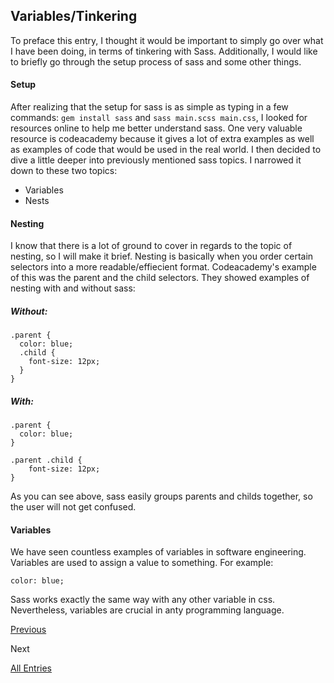 ## Variables/Tinkering
To preface this entry, I thought it would be important to simply go over what I have been doing, in terms of tinkering 
with Sass. Additionally, I would like to briefly go through the setup process of sass and some other things.

#### Setup
After realizing that the setup for sass is as simple as typing in a few commands: ```gem install sass``` and ```sass main.scss main.css```, I looked for resources online to help me better understand sass. One very valuable 
resource is codeacademy because it gives a lot of extra examples as well as examples of code that would be used in the real world. I then decided
to dive a little deeper into previously mentioned sass topics.
I narrowed it down to these two topics:
- Variables
- Nests

#### Nesting
I know that there is a lot of ground to cover in regards to the topic of nesting, so I will make it brief. Nesting is basically when you order certain selectors into a more readable/effiecient format.
Codeacademy's example of this was the parent and the child selectors. They showed examples of nesting with and without sass:

##### Without:
```
.parent {
  color: blue;
  .child {
    font-size: 12px;
  }
}
```

##### With:
```
.parent {
  color: blue;
}

.parent .child {
    font-size: 12px;
}

```
As you can see above, sass easily groups parents and childs together, so the user will not get confused.

#### Variables
We have seen countless examples of variables in software engineering. Variables are used to assign a value to something. For example: 
```
color: blue;
```

Sass works exactly the same way with any other variable in css. Nevertheless, variables are crucial in anty programming language. 















[Previous](entry02-Syntax.md)

Next

[All Entries](../README.md)